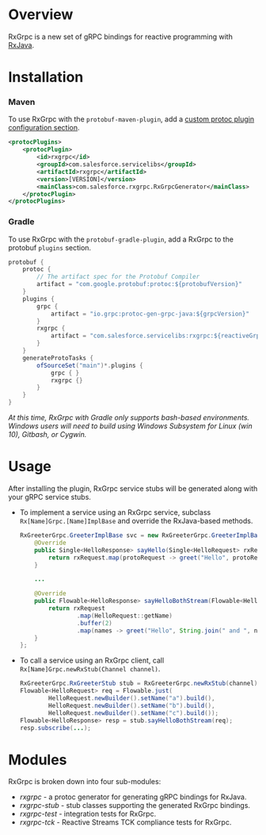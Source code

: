 Overview
========
RxGrpc is a new set of gRPC bindings for reactive programming with [RxJava](https://github.com/ReactiveX/RxJava).

Installation
============
### Maven
To use RxGrpc with the `protobuf-maven-plugin`, add a [custom protoc plugin configuration section](https://www.xolstice.org/protobuf-maven-plugin/examples/protoc-plugin.html).
```xml
<protocPlugins>
    <protocPlugin>
        <id>rxgrpc</id>
        <groupId>com.salesforce.servicelibs</groupId>
        <artifactId>rxgrpc</artifactId>
        <version>[VERSION]</version>
        <mainClass>com.salesforce.rxgrpc.RxGrpcGenerator</mainClass>
    </protocPlugin>
</protocPlugins>
```
### Gradle
To use RxGrpc with the `protobuf-gradle-plugin`, add a RxGrpc to the protobuf `plugins` section.
```scala
protobuf {
    protoc {
        // The artifact spec for the Protobuf Compiler
        artifact = "com.google.protobuf:protoc:${protobufVersion}"
    }
    plugins {
        grpc {
            artifact = "io.grpc:protoc-gen-grpc-java:${grpcVersion}"
        }
        rxgrpc {
            artifact = "com.salesforce.servicelibs:rxgrpc:${reactiveGrpcVersion}:jdk8@jar"
        }
    }
    generateProtoTasks {
        ofSourceSet("main")*.plugins {
            grpc { }
            rxgrpc {}
        }
    }
}
```
*At this time, RxGrpc with Gradle only supports bash-based environments. Windows users will need to build using Windows Subsystem for Linux (win 10), Gitbash, or Cygwin.*

Usage
=====
After installing the plugin, RxGrpc service stubs will be generated along with your gRPC service stubs.
  
* To implement a service using an RxGrpc service, subclass `Rx[Name]Grpc.[Name]ImplBase` and override the RxJava-based
  methods.
  
  ```java
  RxGreeterGrpc.GreeterImplBase svc = new RxGreeterGrpc.GreeterImplBase() {
      @Override
      public Single<HelloResponse> sayHello(Single<HelloRequest> rxRequest) {
          return rxRequest.map(protoRequest -> greet("Hello", protoRequest));
      }

      ...

      @Override
      public Flowable<HelloResponse> sayHelloBothStream(Flowable<HelloRequest> rxRequest) {
          return rxRequest
                  .map(HelloRequest::getName)
                  .buffer(2)
                  .map(names -> greet("Hello", String.join(" and ", names)));
      }
  };
  ```
* To call a service using an RxGrpc client, call `Rx[Name]Grpc.newRxStub(Channel channel)`.

  ```java
  RxGreeterGrpc.RxGreeterStub stub = RxGreeterGrpc.newRxStub(channel);
  Flowable<HelloRequest> req = Flowable.just(
          HelloRequest.newBuilder().setName("a").build(),
          HelloRequest.newBuilder().setName("b").build(),
          HelloRequest.newBuilder().setName("c").build());
  Flowable<HelloResponse> resp = stub.sayHelloBothStream(req);
  resp.subscribe(...);
  ```
  
Modules
=======

RxGrpc is broken down into four sub-modules:

* _rxgrpc_ - a protoc generator for generating gRPC bindings for RxJava.
* _rxgrpc-stub_ - stub classes supporting the generated RxGrpc bindings.
* _rxgrpc-test_ - integration tests for RxGrpc.
* _rxgrpc-tck_ - Reactive Streams TCK compliance tests for RxGrpc.

